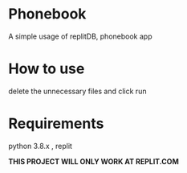 # Phonebook
A simple usage of replitDB, phonebook app

# How to use
delete the unnecessary files and click run 

# Requirements
python 3.8.x , replit

**THIS PROJECT WILL ONLY WORK AT REPLIT.COM**
